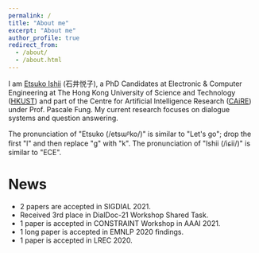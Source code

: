 ```yaml
---
permalink: /
title: "About me"
excerpt: "About me"
author_profile: true
redirect_from: 
  - /about/
  - /about.html
---
```


I am [Etsuko Ishii](https://etsukoksute.github.io) (石井悦子), a PhD Candidates at Electronic & Computer Engineering at The Hong Kong University of Science and Technology ([HKUST](https://hkust.edu.hk/home)) and part of the Centre for Artificial Intelligence Research ([CAiRE](https://hltchkust.github.io)) under Prof. Pascale Fung. My current research focuses on dialogue systems and question answering.

The pronunciation of "Etsuko (/etsɯᵝko/)" is similar to "Let's go"; drop the first "l" and then replace "g" with "k". The pronunciation of "Ishii (/iɕii/)" is similar to "ECE". 



News
======
* 2 papers are accepted in SIGDIAL 2021.
* Received 3rd place in DialDoc-21 Workshop Shared Task.
* 1 paper is accepted in CONSTRAINT Workshop in AAAI 2021.
* 1 long paper is accepted in EMNLP 2020 findings.
* 1 paper is accepted in LREC 2020.